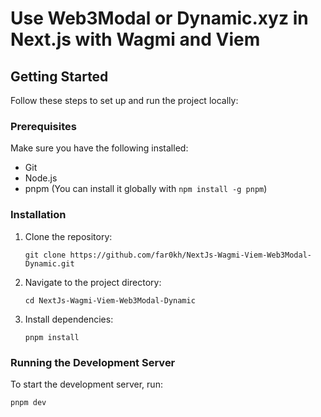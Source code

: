 # Use Web3Modal or Dynamic.xyz in Next.js with Wagmi and Viem

## Getting Started

Follow these steps to set up and run the project locally:

### Prerequisites

Make sure you have the following installed:
- Git
- Node.js
- pnpm (You can install it globally with `npm install -g pnpm`)

### Installation

1. Clone the repository:
   ```
   git clone https://github.com/far0kh/NextJs-Wagmi-Viem-Web3Modal-Dynamic.git
   ```

2. Navigate to the project directory:
   ```
   cd NextJs-Wagmi-Viem-Web3Modal-Dynamic
   ```

3. Install dependencies:
   ```
   pnpm install
   ```

### Running the Development Server

To start the development server, run:
   ```
   pnpm dev
   ```